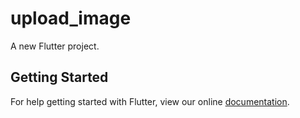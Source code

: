 # upload_image

A new Flutter project.

## Getting Started

For help getting started with Flutter, view our online
[documentation](https://flutter.io/).
